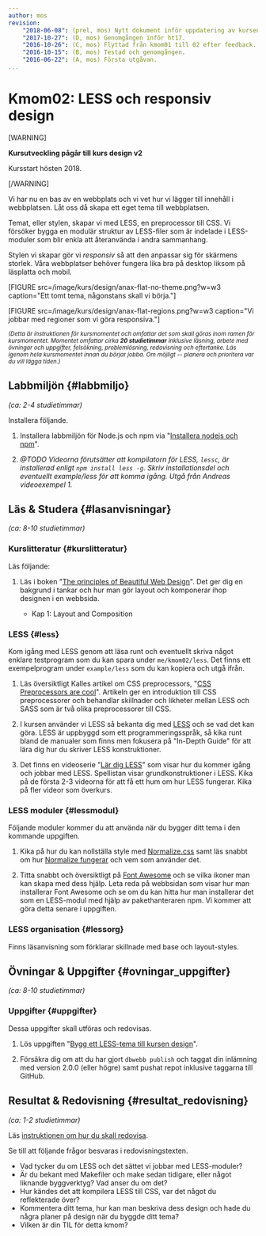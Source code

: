 ```yaml
---
author: mos
revision:
    "2018-06-08": (prel, mos) Nytt dokument inför uppdatering av kursen.
    "2017-10-27": (D, mos) Genomgången inför ht17.
    "2016-10-26": (C, mos) Flyttad från kmom01 till 02 efter feedback.
    "2016-10-15": (B, mos) Testad och genomgången.
    "2016-06-22": (A, mos) Första utgåvan.
...
```

Kmom02: LESS och responsiv design
====================================

[WARNING]

**Kursutveckling pågår till kurs design v2**

Kursstart hösten 2018.

[/WARNING]


Vi har nu en bas av en webbplats och vi vet hur vi lägger till innehåll i webbplatsen. Låt oss då skapa ett eget tema till webbplatsen. 

Temat, eller stylen, skapar vi med LESS, en preprocessor till CSS. Vi försöker bygga en modulär struktur av LESS-filer som är indelade i LESS-moduler som blir enkla att återanvända i andra sammanhang.

Stylen vi skapar gör vi *responsiv* så att den anpassar sig för skärmens storlek. Våra webbplatser behöver fungera lika bra på desktop liksom på läsplatta och mobil.

<!--
Vi behöver också fortsätta att bekanta oss generellt med begreppen webbdesign och användbarhet på webben. Det viktigt med förståelse för vissa grundkoncept inom området.

Vi börjar försiktigt för att se hur LESS fungerar tillsammans med Anax Flat och hur vi kan jobba med ett tema via moduler i LESS.

I nästa kmom bygger vi vidare på temat med grid-baserad layout. Så det kommer mera och det gör inget om du tar det lite lugnt med stylen i detta kmom. 
-->



<!--more-->

[FIGURE src=/image/kurs/design/anax-flat-no-theme.png?w=w3 caption="Ett tomt tema, någonstans skall vi börja."]

[FIGURE src=/image/kurs/design/anax-flat-regions.png?w=w3 caption="Vi jobbar med regioner som vi göra responsiva."]



<small><i>(Detta är instruktionen för kursmomentet och omfattar det som skall göras inom ramen för kursmomentet. Momentet omfattar cirka **20 studietimmar** inklusive läsning, arbete med övningar och uppgifter, felsökning, problemlösning, redovisning och eftertanke. Läs igenom hela kursmomentet innan du börjar jobba. Om möjligt -- planera och prioritera var du vill lägga tiden.)</i></small>



Labbmiljön  {#labbmiljo}
---------------------------------

*(ca: 2-4 studietimmar)*

Installera följande.

1. Installera labbmiljön för Node.js och npm via "[Installera nodejs och npm](labbmiljo/node-och-npm)".

1. _@TODO Videorna förutsätter att kompilatorn för LESS, `lessc`, är installerad enligt `npm install less -g`. Skriv installationsdel och eventuellt example/less för att komma igång. Utgå från Andreas videoexempel 1._



Läs & Studera  {#lasanvisningar}
---------------------------------

*(ca: 8-10 studietimmar)*



### Kurslitteratur  {#kurslitteratur}

Läs följande:

1. Läs i boken "[The principles of Beautiful Web Design](kunskap/boken-the-principles-of-beautiful-web-design)". Det ger dig en bakgrund i tankar och hur man gör layout och komponerar ihop designen i en webbsida.

    * Kap 1: Layout and Composition


<!--
### Tekniker för att skriva för webben {#skriva}

1. Läs följande kapitel i guiden "[Skriva för webben](https://www.iis.se/lar-dig-mer/guider/hur-man-skriver-for-webben/)".

    * 3. Hur vi läser på webben
-->


<!--
### Webbdesign och användbarhet {#webbdesign}

Läs följande artiklar.

1. Läs artikeln "[The Fold Manifesto: Why the Page Fold Still Matters](https://www.nngroup.com/articles/page-fold-manifesto/)".

1. Läs artikeln "[Menu Design: Checklist of 15 UX Guidelines to Help Users](https://www.nngroup.com/articles/menu-design/)".
-->
<!-- Eventuellt skriva artikel om usability, kanske i projektet? -->



### LESS {#less}

Kom igång med LESS genom att läsa runt och eventuellt skriva något enklare testprogram som du kan spara under `me/kmom02/less`. Det finns ett exempelprogram under `example/less` som du kan kopiera och utgå ifrån.

1. Läs översiktligt Kalles artikel om CSS preprocessors, "[CSS Preprocessors are cool](http://dbwebb.se/article/Kalle_CSS_LESS_SASS.pdf)". Artikeln ger en introduktion till CSS preprocessorer och behandlar skillnader och likheter mellan LESS och SASS som är två olika preprocessorer till CSS.

1. I kursen använder vi LESS så bekanta dig med [LESS](http://lesscss.org/) och se vad det kan göra. LESS är uppbyggd som ett programmeringsspråk, så kika runt bland de manualer som finns men fokusera på "In-Depth Guide" för att lära dig hur du skriver LESS konstruktioner.

1. Det finns en videoserie "[Lär dig LESS](https://www.youtube.com/playlist?list=PLKtP9l5q3ce-kTE6oaXLUNqII3cgTheEi)" som visar hur du kommer igång och jobbar med LESS. Spellistan visar grundkonstruktioner i LESS. Kika på de första 2-3 videorna för att få ett hum om hur LESS fungerar. Kika på fler videor som överkurs.



### LESS moduler {#lessmodul}

Följande moduler kommer du att använda när du bygger ditt tema i den kommande uppgiften.

1. Kika på hur du kan nollställa style med [Normalize.css](http://necolas.github.com/normalize.css/) samt läs snabbt om hur [Normalize fungerar](http://nicolasgallagher.com/about-normalize-css/) och vem som använder det.

1. Titta snabbt och översiktligt på [Font Awesome](https://fontawesome.com/) och se vilka ikoner man kan skapa med dess hjälp. Leta reda på webbsidan som visar hur man installerar Font Awesome och se om du kan hitta hur man installerar det som en LESS-modul med hjälp av pakethanteraren npm. Vi kommer att göra detta senare i uppgiften.



### LESS organisation {#lessorg}

Finns läsanvisning som förklarar skillnade med base och layout-styles.

<!--
### Responsiv webbdesign {#responsiv}

Hmmm, i sliden https://dbwebb.se/repo/slides/ht18/023-htmlphp-kmom02-responsivitet.html presenteras begreppen Mobile First (2009), Responsive web design (2010) samt Adaptive web design (2011). Säg något om begreppen?

Visa hur man gör i LESS i me/redovisa?


1. Läs översiktligt artikeln som definierade begreppet "[Responsive Web Design](http://alistapart.com/article/responsive-web-design/)".

1. Bläddra snabbt igenom artikeln "[Multi-Device Layout Patterns](http://www.lukew.com/ff/entry.asp?1514)" som definierar ett antal design mönster inom responsiv design.

1. Kika snabbt på materialet då Google Developers visar hur man kommer igång med [grunderna i responsiv layout](https://developers.google.com/web/fundamentals/design-and-ui/responsive/). 
-->


<!--
### Video  {#video}

Titta på följande:

1. Till kursen finns en videoserie, "[Teknisk webbdesign och användbarhet](https://www.youtube.com/playlist?list=PLKtP9l5q3ce93K_FQtlmz2rcaR_BaKIET)", kika på de videor som börjar på 2. Videorna som börjar på 210* är kopplade till en av de artiklar du skall jobba igenom under övningarna nedan. Titta på dem samtidigt som du jobbar igenom artikeln.
-->




<!--
### Lästips {#lastips}

Kika igenom följande styleguides till CSS för att få en känsla av hur du bör/kan skriva din CSS-kod.

1. Kika snabbt igenom "[Google HTML/CSS Style Guide](https://google.github.io/styleguide/htmlcssguide.xml)".

1. De valideringsregler som gäller för CSS-kod i dbwebb-kurser är samlade i repot [`desinax/css-styleguide`](desinax/css-styleguide). Repot finns även som ett npm-paket [css-styleguide](https://www.npmjs.com/package/css-styleguide). Du kan [diskutera stylen i forumet](https://dbwebb.se/forum/viewtopic.php?f=9&t=6822).
-->
<!-- 1. Kika snabbt igenom [kod-guidelines för GitHubs Primer](http://primercss.io/guidelines/). -->



Övningar & Uppgifter  {#ovningar_uppgifter}
-------------------------------------------

*(ca: 8-10 studietimmar)*


<!--
### Övningar {#ovningar}

Genomför följande övning för att förbereda inför uppgifterna.

1. Kom igång med LESS och skapa en struktur av LESS-filer, eller LESS-moduler. Det blir ett modulärt sätt att bygga upp sitt *tema* till webbplatsen. Gör detta genom att jobba igenom artikeln "[Bygg ett tema till Anax Flat](kunskap/bygg-ett-tema-till-anax-flat)".
-->



### Uppgifter {#uppgifter}

Dessa uppgifter skall utföras och redovisas.

1. Lös uppgiften "[Bygg ett LESS-tema till kursen design](uppgift/bygg-ett-less-tema-till-kursen-design)".

1. Försäkra dig om att du har gjort `dbwebb publish` och taggat din inlämning med version 2.0.0 (eller högre) samt pushat repot inklusive taggarna till GitHub.



Resultat & Redovisning  {#resultat_redovisning}
-----------------------------------------------

*(ca: 1-2 studietimmar)*

Läs [instruktionen om hur du skall redovisa](./../redovisa).

Se till att följande frågor besvaras i redovisningstexten.

* Vad tycker du om LESS och det sättet vi jobbar med LESS-moduler?
* Är du bekant med Makefiler och make sedan tidigare, eller något liknande byggverktyg? Vad anser du om det?
* Hur kändes det att kompilera LESS till CSS, var det något du reflekterade över?
* Kommentera ditt tema, hur kan man beskriva dess design och hade du några planer på design när du byggde ditt tema?
* Vilken är din TIL för detta kmom?
